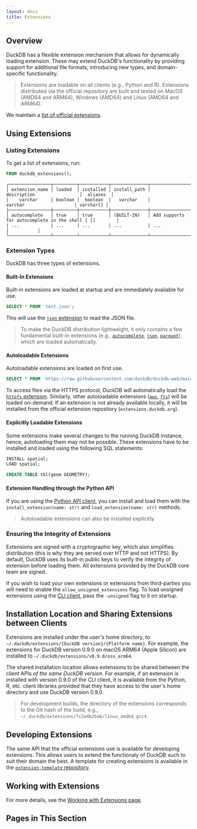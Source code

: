 ```yaml
---
layout: docu
title: Extensions
---
```


## Overview

DuckDB has a flexible extension mechanism that allows for dynamically loading extension.
These may extend DuckDB's functionality by providing support for additional file formats, introducing new types, and domain-specific functionality.

> Extensions are loadable on all clients (e.g., Python and R).
> Extensions distributed via the official repository are built and tested on MacOS (AMD64 and ARM64), Windows (AMD64) and Linux (AMD64 and ARM64).

We maintain a [list of official extensions](official_extensions).

## Using Extensions

### Listing Extensions

To get a list of extensions, run:

```sql
FROM duckdb_extensions();
```

```text
┌────────────────┬─────────┬───────────┬──────────────┬────────────────────────────────────────────┬───────────┐
│ extension_name │ loaded  │ installed │ install_path │                description                 │  aliases  │
│    varchar     │ boolean │  boolean  │   varchar    │                  varchar                   │ varchar[] │
├────────────────┼─────────┼───────────┼──────────────┼────────────────────────────────────────────┼───────────┤
│ autocomplete   │ true    │ true      │ (BUILT-IN)   │ Add supports for autocomplete in the shell │ []        │
| ...            | ...     | ...       | ...          | ...                                        |           |
└────────────────┴─────────┴───────────┴──────────────┴────────────────────────────────────────────┴───────────┘
```

### Extension Types 

DuckDB has three types of extensions.

#### Built-In Extensions

Built-in extensions are loaded at startup and are immediately available for use.

```sql
SELECT * FROM 'test.json';
```

This will use the [`json` extension](json) to read the JSON file.

> To make the DuckDB distribution lightweight, it only contains a few fundamental built-in extensions (e.g., [`autocomplete`](autocomplete), [`json`](json), [`parquet`](parquet)), which are loaded automatically.

#### Autoloadable Extensions

Autoloadable extensions are loaded on first use.

```sql
SELECT * FROM 'https://raw.githubusercontent.com/duckdb/duckdb-web/main/data/weather.csv';
```

To access files via the HTTPS protocol, DuckDB will automatically load the [`httpfs` extension](../extensions/httpfs).
Similarly, other autoloadable extensions ([`aws`](aws), [`fts`](full_text_search)) will be loaded on-demand.
If an extension is not already available locally, it will be installed from the official extension repository (`extensions.duckdb.org`).

#### Explicitly Loadable Extensions

Some extensions make several changes to the running DuckDB instance, hence, autoloading them may not be possible.
These extensions have to be installed and loaded using the following SQL statements:

```sql
INSTALL spatial;
LOAD spatial;
```

```sql
CREATE TABLE tbl(geom GEOMETRY);
```

#### Extension Handling through the Python API

If you are using the [Python API client](../api/python/overview), you can install and load them with the `install_extension(name: str)` and `load_extension(name: str)` methods.

> Autoloadable extensions can also be installed explicitly.

### Ensuring the Integrity of Extensions

Extensions are signed with a cryptographic key, which also simplifies distribution (this is why they are served over HTTP and not HTTPS). By default, DuckDB uses its built-in public keys to verify the integrity of extension before loading them.
All extensions provided by the DuckDB core team are signed.

If you wish to load your own extensions or extensions from third-parties you will need to enable the `allow_unsigned_extensions` flag.
To load unsigned extensions using the [CLI client](../api/cli), pass the `-unsigned` flag to it on startup.

## Installation Location and Sharing Extensions between Clients

Extensions are installed under the user's home directory, to `~/.duckdb/extensions/{DuckDB version}/{Platform name}`. For example, the extensions for DuckDB version 0.9.0 on macOS ARM64 (Apple Silicon) are installed to `~/.duckdb/extensions/v0.9.0/osx_arm64`.

The shared installation location allows extensions to be shared between the client APIs _of the same DuckDB version_. For example, if an extension is installed with version 0.9.0 of the CLI client, it is available from the Python, R, etc. client libraries provided that they have access to the user's home directory and use DuckDB version 0.9.0.

> For development builds, the directory of the extensions corresponds to the Git hash of the build, e.g., `~/.duckdb/extensions/fc2e4b26a6/linux_amd64_gcc4`.

## Developing Extensions

The same API that the official extensions use is available for developing extensions. This allows users to extend the functionaly of DuckDB such to suit their domain the best.
A template for creating extensions is available in the [`extension-template` repository](https://github.com/duckdb/extension-template/).

## Working with Extensions

For more details, see the [Working with Extensions page](working_with_extensions).

## Pages in This Section
